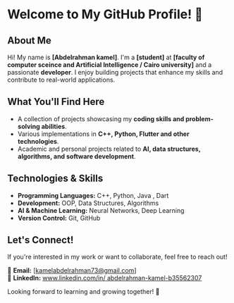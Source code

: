 # Welcome to My GitHub Profile! 👋

## About Me
Hi! My name is **[Abdelrahman kamel]**. I'm a **[student]** at **[faculty of computer sceince and Artificial Intelligence / Cairo university]** and a passionate **developer**. I enjoy building projects that enhance my skills and contribute to real-world applications.

## What You'll Find Here
- A collection of projects showcasing my **coding skills and problem-solving abilities**.
- Various implementations in **C++, Python, Flutter and other technologies**.
- Academic and personal projects related to **AI, data structures, algorithms, and software development**.

## Technologies & Skills
- **Programming Languages:** C++, Python, Java , Dart 
- **Development:** OOP, Data Structures, Algorithms  
- **AI & Machine Learning:** Neural Networks, Deep Learning  
- **Version Control:** Git, GitHub  

## Let's Connect!
If you're interested in my work or want to collaborate, feel free to reach out!

📧 **Email:** [kamelabdelrahman73@gmail.com]  
🔗 **LinkedIn:** [www.linkedin.com/in/
abdelrahman-kamel-b35562307](https://www.linkedin.com/in/your-profile)  

Looking forward to learning and growing together! 🚀
